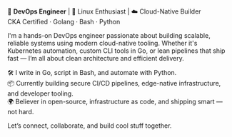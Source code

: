 🚀 **DevOps Engineer** | 🐧 Linux Enthusiast | ☁️ Cloud-Native Builder  
CKA Certified · Golang · Bash · Python

I'm a hands-on DevOps engineer passionate about building scalable, reliable systems using modern cloud-native tooling. Whether it's Kubernetes automation, custom CLI tools in Go, or lean pipelines that ship fast — I’m all about clean architecture and efficient delivery.

🛠 I write in Go, script in Bash, and automate with Python.  
📦 Currently building secure CI/CD pipelines, edge-native infrastructure, and developer tooling.  
🌍 Believer in open-source, infrastructure as code, and shipping smart — not hard.

Let’s connect, collaborate, and build cool stuff together.

